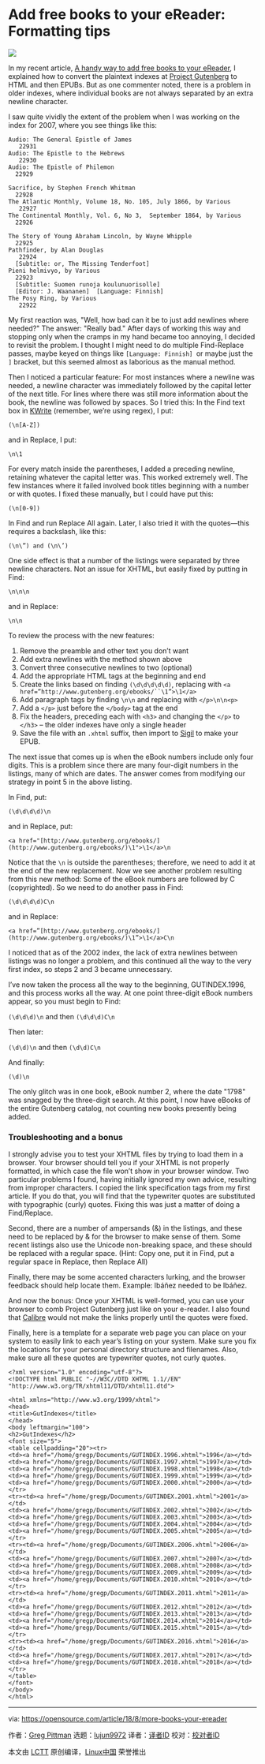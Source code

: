 Add free books to your eReader: Formatting tips
======

![](https://opensource.com/sites/default/files/styles/image-full-size/public/lead-images/books_library_reading_list_colorful.jpg?itok=jJtnyniB)

In my recent article, [A handy way to add free books to your eReader][1], I explained how to convert the plaintext indexes at [Project Gutenberg][2] to HTML and then EPUBs. But as one commenter noted, there is a problem in older indexes, where individual books are not always separated by an extra newline character.

I saw quite vividly the extent of the problem when I was working on the index for 2007, where you see things like this:
```
Audio: The General Epistle of James                                      22931
Audio: The Epistle to the Hebrews                                        22930
Audio: The Epistle of Philemon                                           22929

Sacrifice, by Stephen French Whitman                                     22928
The Atlantic Monthly, Volume 18, No. 105, July 1866, by Various          22927
The Continental Monthly, Vol. 6, No 3,  September 1864, by Various       22926

The Story of Young Abraham Lincoln, by Wayne Whipple                     22925
Pathfinder, by Alan Douglas                                              22924
  [Subtitle: or, The Missing Tenderfoot]
Pieni helmivyo, by Various                                               22923
  [Subtitle: Suomen runoja koulunuorisolle]
  [Editor: J. Waananen]  [Language: Finnish]
The Posy Ring, by Various                                                22922
```

My first reaction was, "Well, how bad can it be to just add newlines where needed?" The answer: "Really bad." After days of working this way and stopping only when the cramps in my hand became too annoying, I decided to revisit the problem. I thought I might need to do multiple Find-Replace passes, maybe keyed on things like `[Language: Finnish] `or maybe just the `]` bracket, but this seemed almost as laborious as the manual method.

Then I noticed a particular feature: For most instances where a newline was needed, a newline character was immediately followed by the capital letter of the next title. For lines where there was still more information about the book, the newline was followed by spaces. So I tried this: In the Find text box in [KWrite][3] (remember, we’re using regex), I put:
```
(\n[A-Z])

```

and in Replace, I put:
```
\n\1

```

For every match inside the parentheses, I added a preceding newline, retaining whatever the capital letter was. This worked extremely well. The few instances where it failed involved book titles beginning with a number or with quotes. I fixed these manually, but I could have put this:
```
(\n[0-9])

```

In Find and run Replace All again. Later, I also tried it with the quotes—this requires a backslash, like this:
```
(\n\”) and (\n\’)

```

One side effect is that a number of the listings were separated by three newline characters. Not an issue for XHTML, but easily fixed by putting in Find:
```
\n\n\n

```

and in Replace:
```
\n\n

```

To review the process with the new features:

  1. Remove the preamble and other text you don’t want
  2. Add extra newlines with the method shown above
  3. Convert three consecutive newlines to two (optional)
  4. Add the appropriate HTML tags at the beginning and end
  5. Create the links based on finding `(\d\d\d\d\d)`, replacing with `<a href=”http://www.gutenberg.org/ebooks/``\1”>\1</a>`
  6. Add paragraph tags by finding `\n\n` and replacing with `</p>\n\n<p>`
  7. Add a `</p>` just before the `</body>` tag at the end
  8. Fix the headers, preceding each with `<h3>` and changing the `</p>` to `</h3>` – the older indexes have only a single header
  9. Save the file with an `.xhtml` suffix, then import to [Sigil][4] to make your EPUB.



The next issue that comes up is when the eBook numbers include only four digits. This is a problem since there are many four-digit numbers in the listings, many of which are dates. The answer comes from modifying our strategy in point 5 in the above listing.

In Find, put:

`(\d\d\d\d)\n`

and in Replace, put:

`<a href="[http://www.gutenberg.org/ebooks/](http://www.gutenberg.org/ebooks/)\1">\1</a>\n`

Notice that the `\n` is outside the parentheses; therefore, we need to add it at the end of the new replacement. Now we see another problem resulting from this new method: Some of the eBook numbers are followed by C (copyrighted). So we need to do another pass in Find:

`(\d\d\d\d)C\n`

and in Replace:

`<a href=”[http://www.gutenberg.org/ebooks/](http://www.gutenberg.org/ebooks/)\1”>\1</a>C\n`

I noticed that as of the 2002 index, the lack of extra newlines between listings was no longer a problem, and this continued all the way to the very first index, so steps 2 and 3 became unnecessary.

I’ve now taken the process all the way to the beginning, GUTINDEX.1996, and this process works all the way. At one point three-digit eBook numbers appear, so you must begin to Find:

`(\d\d\d)\n` and then `(\d\d\d)C\n`

Then later:

`(\d\d)\n` and then `(\d\d)C\n`

And finally:

`(\d)\n`

The only glitch was in one book, eBook number 2, where the date "1798" was snagged by the three-digit search. At this point, I now have eBooks of the entire Gutenberg catalog, not counting new books presently being added.

### Troubleshooting and a bonus

I strongly advise you to test your XHTML files by trying to load them in a browser. Your browser should tell you if your XHTML is not properly formatted, in which case the file won’t show in your browser window. Two particular problems I found, having initially ignored my own advice, resulting from improper characters. I copied the link specification tags from my first article. If you do that, you will find that the typewriter quotes are substituted with typographic (curly) quotes. Fixing this was just a matter of doing a Find/Replace.

Second, there are a number of ampersands (&) in the listings, and these need to be replaced by &amp; for the browser to make sense of them. Some recent listings also use the Unicode non-breaking space, and these should be replaced with a regular space. (Hint: Copy one, put it in Find, put a regular space in Replace, then Replace All)

Finally, there may be some accented characters lurking, and the browser feedback should help locate them. Example: Ibáñez needed to be Ib&aacute;&ntilde;ez.

And now the bonus: Once your XHTML is well-formed, you can use your browser to comb Project Gutenberg just like on your e-reader. I also found that [Calibre][5] would not make the links properly until the quotes were fixed.

Finally, here is a template for a separate web page you can place on your system to easily link to each year’s listing on your system. Make sure you fix the locations for your personal directory structure and filenames. Also, make sure all these quotes are typewriter quotes, not curly quotes.
```
<?xml version="1.0" encoding="utf-8"?>
<!DOCTYPE html PUBLIC "-//W3C//DTD XHTML 1.1//EN"
"http://www.w3.org/TR/xhtml11/DTD/xhtml11.dtd">

<html xmlns="http://www.w3.org/1999/xhtml">
<head>
<title>GutIndexes</title>
</head>
<body leftmargin="100">
<h2>GutIndexes</h2>
<font size="5">
<table cellpadding="20"><tr>
<td><a href="/home/gregp/Documents/GUTINDEX.1996.xhtml">1996</a></td>
<td><a href="/home/gregp/Documents/GUTINDEX.1997.xhtml">1997</a></td>
<td><a href="/home/gregp/Documents/GUTINDEX.1998.xhtml">1998</a></td>
<td><a href="/home/gregp/Documents/GUTINDEX.1999.xhtml">1999</a></td>
<td><a href="/home/gregp/Documents/GUTINDEX.2000.xhtml">2000</a></td></tr>
<tr><td><a href="/home/gregp/Documents/GUTINDEX.2001.xhtml">2001</a></td>
<td><a href="/home/gregp/Documents/GUTINDEX.2002.xhtml">2002</a></td>
<td><a href="/home/gregp/Documents/GUTINDEX.2003.xhtml">2003</a></td>
<td><a href="/home/gregp/Documents/GUTINDEX.2004.xhtml">2004</a></td>
<td><a href="/home/gregp/Documents/GUTINDEX.2005.xhtml">2005</a></td></tr>
<tr><td><a href="/home/gregp/Documents/GUTINDEX.2006.xhtml">2006</a></td>
<td><a href="/home/gregp/Documents/GUTINDEX.2007.xhtml">2007</a></td>
<td><a href="/home/gregp/Documents/GUTINDEX.2008.xhtml">2008</a></td>
<td><a href="/home/gregp/Documents/GUTINDEX.2009.xhtml">2009</a></td>
<td><a href="/home/gregp/Documents/GUTINDEX.2010.xhtml">2010</a></td></tr>
<tr><td><a href="/home/gregp/Documents/GUTINDEX.2011.xhtml">2011</a></td>
<td><a href="/home/gregp/Documents/GUTINDEX.2012.xhtml">2012</a></td>
<td><a href="/home/gregp/Documents/GUTINDEX.2013.xhtml">2013</a></td>
<td><a href="/home/gregp/Documents/GUTINDEX.2014.xhtml">2014</a></td>
<td><a href="/home/gregp/Documents/GUTINDEX.2015.xhtml">2015</a></td></tr>
<tr><td><a href="/home/gregp/Documents/GUTINDEX.2016.xhtml">2016</a></td>
<td><a href="/home/gregp/Documents/GUTINDEX.2017.xhtml">2017</a></td>
<td><a href="/home/gregp/Documents/GUTINDEX.2018.xhtml">2018</a></td>
</tr>
</table>
</font>
</body>
</html>
```

--------------------------------------------------------------------------------

via: https://opensource.com/article/18/8/more-books-your-ereader

作者：[Greg Pittman][a]
选题：[lujun9972](https://github.com/lujun9972)
译者：[译者ID](https://github.com/译者ID)
校对：[校对者ID](https://github.com/校对者ID)

本文由 [LCTT](https://github.com/LCTT/TranslateProject) 原创编译，[Linux中国](https://linux.cn/) 荣誉推出

[a]:https://opensource.com/users/greg-p
[1]:https://opensource.com/article/18/4/browse-project-gutenberg-library
[2]:https://www.gutenberg.org/
[3]:https://www.kde.org/applications/utilities/kwrite/
[4]:https://sigil-ebook.com/
[5]:https://calibre-ebook.com/
